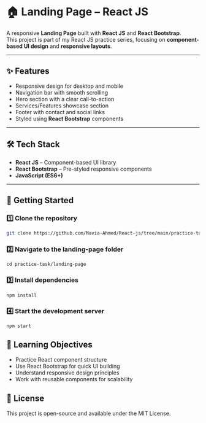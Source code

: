 # 🏠 Landing Page – React JS

A responsive **Landing Page** built with **React JS** and **React Bootstrap**.  
This project is part of my React JS practice series, focusing on **component-based UI design** and **responsive layouts**.


---

## ✨ Features
- Responsive design for desktop and mobile
- Navigation bar with smooth scrolling
- Hero section with a clear call-to-action
- Services/Features showcase section
- Footer with contact and social links
- Styled using **React Bootstrap** components

---

## 🛠 Tech Stack
- **React JS** – Component-based UI library
- **React Bootstrap** – Pre-styled responsive components
- **JavaScript (ES6+)**

---


## 🚀 Getting Started

### 1️⃣ Clone the repository
```bash
git clone https://github.com/Mavia-Ahmed/React-js/tree/main/practice-tasks/landing-page.git
```

### 2️⃣ Navigate to the landing-page folder
```
cd practice-task/landing-page
```

### 3️⃣ Install dependencies
```
npm install
```

### 4️⃣ Start the development server
```
npm start
```


## 🎯 Learning Objectives
- Practice React component structure
- Use React Bootstrap for quick UI building
- Understand responsive design principles
- Work with reusable components for scalability


## 📜 License
This project is open-source and available under the MIT License.



